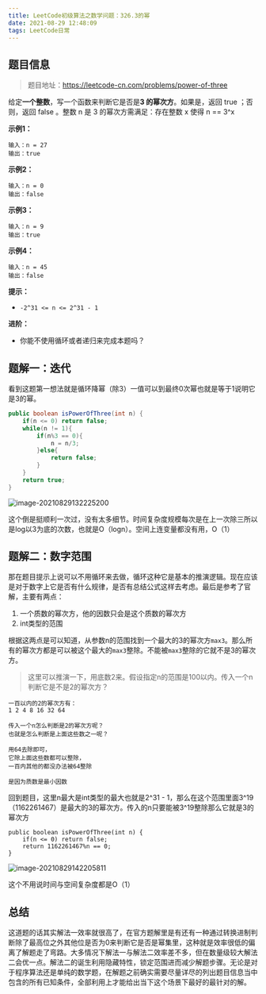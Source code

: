 ```yaml
---
title: LeetCode初级算法之数学问题：326.3的幂
date: 2021-08-29 12:48:09
tags: LeetCode日常
---
```


## 题目信息

> 题目地址：https://leetcode-cn.com/problems/power-of-three

给定**一个整数**，写一个函数来判断它是否是**3 的幂次方**。如果是，返回 true ；否则，返回 false 。整数 n 是 3 的幂次方需满足：存在整数 x 使得 n == 3^x

**示例1：**

```
输入：n = 27
输出：true
```

**示例2：**

```
输入：n = 0
输出：false
```

**示例3：**

```
输入：n = 9
输出：true
```

**示例4：**

```
输入：n = 45
输出：false
```

**提示：**

- `-2^31 <= n <= 2^31 - 1`

**进阶：**

- 你能不使用循环或者递归来完成本题吗？



## 题解一：迭代

看到这题第一想法就是循环降幂（除3）一值可以到最终0次幂也就是等于1说明它是3的幂。

```java
public boolean isPowerOfThree(int n) {
    if(n <= 0) return false;
    while(n != 1){
        if(n%3 == 0){
            n = n/3;
        }else{
            return false;
        }    
    }
    return true;
}
```

![image-20210829132225200](https://gitee-imagehost.oss-cn-beijing.aliyuncs.com/image_host/image-20210829132225200.png)

这个倒是挺顺利一次过，没有太多细节。时间复杂度规模每次是在上一次除三所以是log以3为底的次数，也就是O（logn）。空间上连变量都没有用，O（1）



## 题解二：数字范围

那在题目提示上说可以不用循环来去做，循环这种它是基本的推演逻辑。现在应该是对于数字上它是否有什么规律，是否有总结公式这样去考虑。最后是参考了官解，主要有两点：

1. 一个质数的幂次方，他的因数只会是这个质数的幂次方
2. int类型的范围

根据这两点是可以知道，从参数n的范围找到一个最大的3的幂次方`max3`。那么所有的幂次方都是可以被这个最大的`max3`整除。不能被`max3`整除的它就不是3的幂次方。

> 这里可以推演一下，用底数2来。假设指定n的范围是100以内。传入一个n判断它是不是2的幂次方？

```
一百以内的2的幂次方有：
1 2 4 8 16 32 64

传入一个n怎么判断是2的幂次方呢？
也就是怎么判断是上面这些数之一呢？

用64去除即可，
它除上面这些数都可以整除，
一百内其他的都没办法被64整除

是因为质数是最小因数
```

回到题目，这里n最大是int类型的最大也就是2^31 - 1，那么在这个范围里面3^19（1162261467）是最大的3的幂次方。传入的n只要能被3^19整除那么它就是3的幂次方

```
public boolean isPowerOfThree(int n) {
    if(n <= 0) return false;
    return 1162261467%n == 0;
}
```

![image-20210829142205811](https://gitee-imagehost.oss-cn-beijing.aliyuncs.com/image_host/image-20210829142205811.png)

这个不用说时间与空间复杂度都是O（1）



## 总结

这道题的话其实解法一效率就很高了，在官方题解里是有还有一种通过转换进制判断除了最高位之外其他位是否为0来判断它是否是幂集里，这种就是效率很低的偏离了解题走了弯路。大多情况下解法一与解法二效率差不多，但在数量级较大解法二会优一点。解法二的诞生利用隐藏特性，锁定范围进而减少解题步骤。无论是对于程序算法还是单纯的数学题，在解题之前确实需要尽量详尽的列出题目信息当中包含的所有已知条件，全部利用上才能给出当下这个场景下最好的最针对的解。

